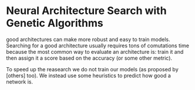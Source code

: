 # Neural Architecture Search with Genetic Algorithms

good architectures can make more robust and easy to train models.
Searching for a good architecture usually requires tons of comutations time because the most common way to evaluate an architecture is: train it and then assign it a score based on the accuracy (or some other metric).

To speed up the reasearch we do not train our models (as proposed by [others] too). We instead use some heuristics to predict how good a network is.
